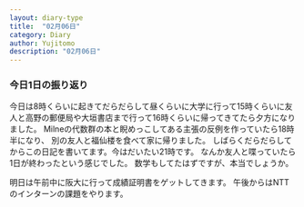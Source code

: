 ```yaml
---
layout: diary-type
title:  "02月06日"
category: Diary
author: Yujitomo
description: "02月06日"
---
```




### 今日1日の振り返り

今日は8時くらいに起きてだらだらして昼くらいに大学に行って15時くらいに友人と高野の郵便局や大垣書店まで行って16時くらいに帰ってきてたら夕方になりました。
Milneの代数群の本と睨めっこしてある主張の反例を作っていたら18時半になり、
別の友人と福仙楼を食べて家に帰りました。
しばらくだらだらしてからこの日記を書いてます。今はだいたい21時です。
なんか友人と喋っていたら1日が終わったという感じでした。
数学もしてたはずですが、本当でしょうか。

明日は午前中に阪大に行って成績証明書をゲットしてきます。
午後からはNTTのインターンの課題をやります。
